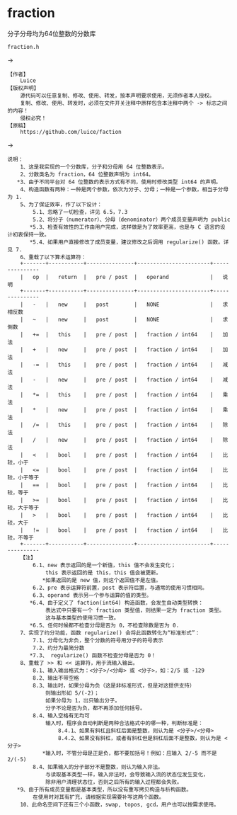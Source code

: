 # fraction
分子分母均为64位整数的分数库

    fraction.h
    
->

    【作者】
        Luice
    【版权声明】
        源代码可以任意复制、修改、使用、转发，按本声明要求使用，无须作者本人授权。
        复制、修改、使用、转发时，必须在文件开关注释中原样包含本注释中两个 -> 标志之间的内容！
        侵权必究！
    【原稿】
        https://github.com/luice/faction
        
->

    说明：
        1、这是我实现的一个分数库，分子和分母用 64 位整数表示。
        2、分数类名为 fraction，64 位整数声明为 int64。
       *3、由于不同平台对 64 位整数的表示方式有不同，使用时修改类型 int64 的声明。
        4、构造函数有两种：一种是两个参数，依次为分子、分母；一种是一个参数，相当于分母为 1.
        5、为了保证效率，作了以下设计：
            5.1、忽略了一切检查，详见 6.5，7.3
            5.2、将分子（numerator）、分母（denominator）两个成员变量声明为 public
           *5.3、检查有效性的工作由用户完成，这样做是为了效率更高，也是与 C 语言的设计初衷保持一致。
           *5.4、如果用户直接修改了成员变量，建议修改之后调用 regularize() 函数。详见 7.
        6、重载了以下算术运算符：
        +-------+-----------+---------------+-----------------------+---------------
        |   op  |   return  |   pre / post  |   operand             |   说明
        +-------+-----------+---------------+-----------------------+---------------
        |   -   |   new     |   post        |   NONE                |   求相反数
        |   ~   |   new     |   post        |   NONE                |   求倒数
        |   +=  |   this    |   pre / post  |   fraction / int64    |   加法
        |   +   |   new     |   pre / post  |   fraction / int64    |   加法
        |   -=  |   this    |   pre / post  |   fraction / int64    |   减法
        |   -   |   new     |   pre / post  |   fraction / int64    |   减法
        |   *=  |   this    |   pre / post  |   fraction / int64    |   乘法
        |   *   |   new     |   pre / post  |   fraction / int64    |   乘法
        |   /=  |   this    |   pre / post  |   fraction / int64    |   除法
        |   /   |   new     |   pre / post  |   fraction / int64    |   除法
        |   <   |   bool    |   pre / post  |   fraction / int64    |   比较，小于
        |   <=  |   bool    |   pre / post  |   fraction / int64    |   比较，小于等于
        |   ==  |   bool    |   pre / post  |   fraction / int64    |   比较，等于
        |   >=  |   bool    |   pre / post  |   fraction / int64    |   比较，大于等于
        |   >   |   bool    |   pre / post  |   fraction / int64    |   比较，大于
        |   !=  |   bool    |   pre / post  |   fraction / int64    |   比较，不等于
        +-------+-----------+---------------+-----------------------+---------------
        【注】
            6.1、new 表示返回的是一个新值，this 值不会发生变化；
                this 表示返回的是 this，this 值会被更新。
               *如果返回的是 new 值，则这个返回值不是左值。
            6.2、pre 表示运算符前置，post 表示符后置，与通常的使用习惯相同。
            6.3、operand 表示另一个参与运算的值的类型。
           *6.4、由于定义了 faction(int64) 构造函数，会发生自动类型转换：
                表达式中只要有一个 fraction 类型值，则结果一定为 fraction 类型。
                这与基本类型的使用习惯一致。
           *6.5、任何时候都不检查分母是否为 0，不检查除数是否为 0.
        7、实现了约分功能，函数 regularize() 会将此函数转化为“标准形式”：
            7.1、分母化为非负，整个分数的符号用分子的符号表示
            7.2、约分为最简分数
           *7.3、 regularize() 函数不检查分母是否为 0！
        8、重载了 >> 和 << 运算符，用于流输入输出。
            8.1、输入输出格式为：<分子>/<分母> 或 <分子>，如：2/5 或 -129
            8.2、输出不带空格
            8.3、输出时，如果分母为负（这是非标准形式，但是对这提供支持）
                则输出形如 5/(-2)；
                如果分母为 1，岀只输出分子。
                分子不论是否为负，都不再添加任何括号。
            8.4、输入空格有无均可
                输入时，程序会自动判断是两种合法格式中的哪一种，判断标准是：
                    8.4.1、如果有斜杠且斜杠后面是整数，则认为是 <分子>/<分母>
                    8.4.2、如果没有斜杠，或者有斜杠但是斜杠后面不是整数，则认为是 <分子>
               *输入时，不管分母是正是负，都不要加括号！例如：应输入 2/-5 而不是 2/(-5)
            8.4、如果输入的分子部分不是整数，则认为输入非法。
                与读取基本类型一样，输入非法时，会导致输入流的状态位发生变化，
                除非用户清理状态位，否则之后所有的输入过程都会失败。
       *9、由于所有成员变量都是基本类型，所以没有重写拷贝构造与析构函数。
            在使用时对其有扩充，请根据实现需要补写这两个函数。
        10、此命名空间下还有三个小函数，swap, topos, gcd，用户也可以按需求使用。
        
